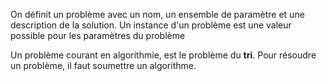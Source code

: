 On définit un problème avec un nom, un ensemble de paramètre et une description de la solution.
Un instance d'un problème est une valeur possible pour les paramètres du problème

Un problème courant en algorithmie, est le problème du **tri**. 
Pour résoudre un problème, il faut soumettre un algorithme. 